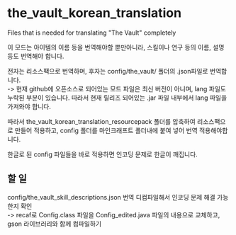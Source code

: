 # the_vault_korean_translation
Files that is needed for translating "The Vault" completely

이 모드는 아이템의 이름 등을 번역해야할 뿐만아니라, 스킬이나 연구 등의 이름, 설명 등도 번역해야 합니다.

전자는 리소스팩으로 번역하며, 후자는 config/the_vault/ 폴더의 .json파일로 번역합니다.  
 -> 현재 github에 오픈소스로 되어있는 모드 파일은 최신 버전이 아니며,
 lang 파일도 누락된 부분이 있습니다. 따라서 현재 릴리즈 되어있는 .jar 파일 내부에서 lang 파일을 가져와야 합니다.

따라서 the_vault_korean_translation_resourcepack 폴더를 압축하여 리소스팩으로 만들어 적용하고, config 폴더를 마인크래프트 폴더내에 붙여 넣어 번역 적용해야합니다.

한글로 된 config 파일들을 바로 적용하면 인코딩 문제로 한글이 깨집니다.


## 할 일
config/the_vault_skill_descriptions.json 번역
디컴파일해서 인코딩 문제 해결 가능한지 확인  
-> recaf로 Config.class 파일을 Config_edited.java 파일의 내용으로 교체하고, gson 라이브러리와 함께 컴파일하기
